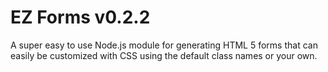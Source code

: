 # EZ Forms v0.2.2

A super easy to use Node.js module for generating HTML 5 forms that can easily be customized with CSS using the default class names or your own.